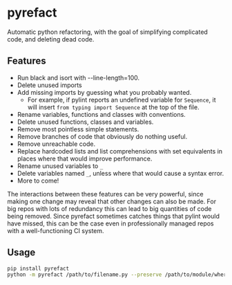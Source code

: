 # pyrefact
Automatic python refactoring, with the goal of simplifying complicated code, and deleting dead code.

## Features

* Run black and isort with --line-length=100.
* Delete unused imports
* Add missing imports by guessing what you probably wanted.
  * For example, if pylint reports an undefined variable for `Sequence`, it will insert `from typing import Sequence` at the top of the file.
* Rename variables, functions and classes with conventions.
* Delete unused functions, classes and variables.
* Remove most pointless simple statements.
* Remove branches of code that obviously do nothing useful.
* Remove unreachable code.
* Replace hardcoded lists and list comprehensions with set equivalents in places where that would improve performance.
* Rename unused variables to `_`
* Delete variables named `_`, unless where that would cause a syntax error.
* More to come!

The interactions between these features can be very powerful, since making one change may reveal that other changes can also be made. For big repos with lots of redundancy this can lead to big quantities of code being removed. Since pyrefact sometimes catches things that pylint would have missed, this can be the case even in professionally managed repos with a well-functioning CI system.

## Usage

```bash
pip install pyrefact
python -m pyrefact /path/to/filename.py --preserve /path/to/module/where/filename/is/used
```

